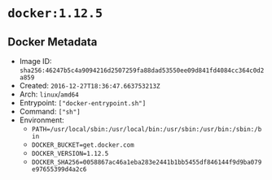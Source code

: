 # `docker:1.12.5`

## Docker Metadata

- Image ID: `sha256:46247b5c4a9094216d2507259fa88dad53550ee09d841fd4084cc364c0d2a859`
- Created: `2016-12-27T18:36:47.663753213Z`
- Arch: `linux`/`amd64`
- Entrypoint: `["docker-entrypoint.sh"]`
- Command: `["sh"]`
- Environment:
  - `PATH=/usr/local/sbin:/usr/local/bin:/usr/sbin:/usr/bin:/sbin:/bin`
  - `DOCKER_BUCKET=get.docker.com`
  - `DOCKER_VERSION=1.12.5`
  - `DOCKER_SHA256=0058867ac46a1eba283e2441b1bb5455df846144f9d9ba079e97655399d4a2c6`
